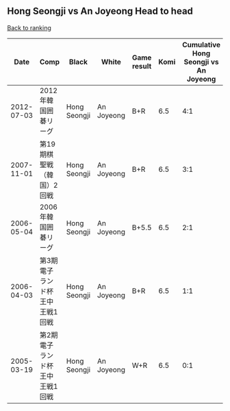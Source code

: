 ## Hong Seongji vs An Joyeong Head to head

[Back to ranking](../../index.md)




| **Date** | **Comp** | **Black** | **White** | **Game result** | **Komi** | **Cumulative Hong Seongji vs An Joyeong** | **Hong Seongji streak** | **An Joyeong streak** | 
| --- | --- | --- | --- | --- | --- | --- | --- | --- |
| 2012-07-03 | 2012年韓国囲碁リーグ | Hong Seongji | An Joyeong | B+R | 6.5 | 4:1 | 4 | 0 | 
| 2007-11-01 | 第19期棋聖戦（韓国）2回戦 | Hong Seongji | An Joyeong | B+R | 6.5 | 3:1 | 3 | 0 | 
| 2006-05-04 | 2006年韓国囲碁リーグ | Hong Seongji | An Joyeong | B+5.5 | 6.5 | 2:1 | 2 | 0 | 
| 2006-04-03 | 第3期電子ランド杯王中王戦1回戦 | Hong Seongji | An Joyeong | B+R | 6.5 | 1:1 | 1 | 0 | 
| 2005-03-19 | 第2期電子ランド杯王中王戦1回戦 | Hong Seongji | An Joyeong | W+R | 6.5 | 0:1 | 0 | 1 |





